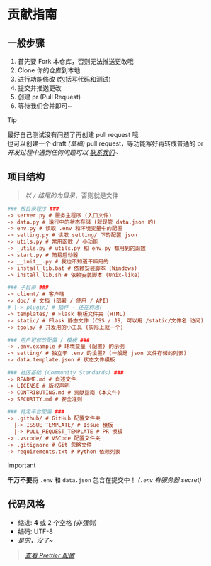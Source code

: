 # 贡献指南

## 一般步骤

1. 首先要 Fork 本仓库，否则无法推送更改哦
2. Clone 你的仓库到本地
3. 进行功能修改 (包括写代码和测试)
4. 提交并推送更改
5. 创建 pr (Pull Request)
6. 等待我们合并即可~

> [!TIP]
> 最好自己测试没有问题了再创建 pull request 哦 <br/>
> 也可以创建一个 draft *(草稿)* pull request，等功能写好再转成普通的 pr <br/>
> *开发过程中遇到任何问题可以 [联系我们](https://siiway.top/about/contact)~*

## 项目结构

> *以 `/` 结尾的为目录*，否则就是文件

```ini
### 根目录程序 ###
-> server.py # 服务主程序 (入口文件)
-> data.py # 运行中的状态存储 (就是管 data.json 的)
-> env.py # 读取 .env 和环境变量中的配置
-> setting.py # 读取 setting/ 下的配置 json
-> utils.py # 常用函数 / 小功能
-> _utils.py # utils.py 和 env.py 都用到的函数
-> start.py # 简易启动器
-> __init__.py # 我也不知道干嘛用的
-> install_lib.bat # 依赖安装脚本 (Windows)
-> install_lib.sh # 依赖安装脚本 (Unix-like)
```

```ini
### 子目录 ###
-> client/ # 客户端
-> doc/ # 文档 (部署 / 使用 / API)
# |-> plugin/ # 插件 - 还在构思(
-> templates/ # Flask 模板文件夹 (HTML)
-> static/ # Flask 静态文件 (CSS / JS, 可以用 /static/文件名 访问)
-> tools/ # 开发用的小工具 (实际上就一个)
```

```ini
### 用户可修改配置 / 模板 ###
-> .env.example # 环境变量 (配置) 的示例
-> setting/ # 独立于 .env 的设置? (一般是 json 文件存储的列表)
-> data.template.json # 状态文件模板
```

```ini
### 社区基础 (Community Standards) ###
-> README.md # 自述文件
-> LICENSE # 版权声明
-> CONTRIBUTING.md # 贡献指南 (本文件)
-> SECURITY.md # 安全准则
```

```ini
### 特定平台配置 ###
-> .github/ # GitHub 配置文件夹
  |-> ISSUE_TEMPLATE/ # Issue 模板
  |-> PULL_REQUEST_TEMPLATE # PR 模板
-> .vscode/ # VSCode 配置文件夹
-> .gitignore # Git 忽略文件
-> requirements.txt # Python 依赖列表
```

> [!IMPORTANT]
> **千万不要**将 `.env` 和 `data.json` 包含在提交中！ *(`.env` 有服务器 secret)*

## 代码风格

- 缩进: **4** 或 2 个空格 *(非强制)*
- 编码: UTF-8
- *是的，没了~*

> *[查看 Prettier 配置](./.prettierrc.json)*
